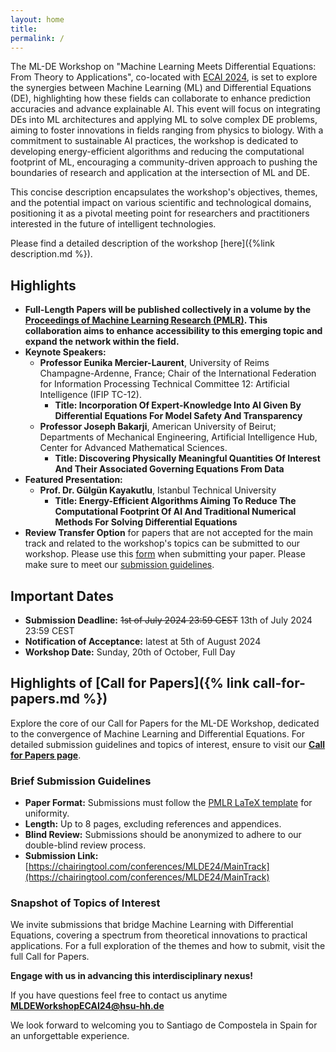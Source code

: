 ```yaml
---
layout: home
title: 
permalink: /
---
```




The ML-DE Workshop on "Machine Learning Meets Differential Equations: From Theory to Applications", co-located with [ECAI 2024](https://www.ecai2024.eu/), is set to explore the synergies between Machine Learning (ML) and Differential Equations (DE), highlighting how these fields can collaborate to enhance prediction accuracies and advance explainable AI. This event will focus on integrating DEs into ML architectures and applying ML to solve complex DE problems, aiming to foster innovations in fields ranging from physics to biology. With a commitment to sustainable AI practices, the workshop is dedicated to developing energy-efficient algorithms and reducing the computational footprint of ML, encouraging a community-driven approach to pushing the boundaries of research and application at the intersection of ML and DE.

This concise description encapsulates the workshop's objectives, themes, and the potential impact on various scientific and technological domains, positioning it as a pivotal meeting point for researchers and practitioners interested in the future of intelligent technologies.

Please find a detailed description of the workshop [here]({%link description.md %}).

## Highlights

- **Full-Length Papers will be published collectively in a volume by the [Proceedings of Machine Learning Research (PMLR)](http://proceedings.mlr.press/). This collaboration aims to enhance accessibility to this emerging topic and expand the network within the field.**
- **Keynote Speakers:**
  - **Professor Eunika Mercier-Laurent**, University of Reims Champagne-Ardenne, France; Chair of the International Federation for Information Processing Technical Committee 12: Artificial Intelligence (IFIP TC-12).
    - **Title: Incorporation Of Expert-Knowledge Into AI Given By Differential Equations For Model Safety And Transparency**
  - **Professor Joseph Bakarji**, American University of Beirut; Departments of Mechanical Engineering, Artificial Intelligence Hub, Center for Advanced Mathematical Sciences.
    - **Title: Discovering Physically Meaningful Quantities Of Interest And Their Associated Governing Equations From Data**
- **Featured Presentation:**
  - **Prof. Dr. Gülgün Kayakutlu**, Istanbul Technical University
    - **Title: Energy-Efficient Algorithms Aiming To Reduce The Computational Footprint Of AI And Traditional Numerical Methods For Solving Differential Equations**
- **Review Transfer Option** for papers that are not accepted for the main track and related to the workshop's topics can be submitted to our workshop. Please use this [form](https://forms.gle/QPav5rHVMCuSMhFZ9) when submitting your paper. Please make sure to meet our [submission guidelines](/call-for-papers/).

## Important Dates

- **Submission Deadline:** ~~1st of July 2024 23:59 CEST~~ 13th of July 2024 23:59 CEST
- **Notification of Acceptance:** latest at 5th of August 2024
- **Workshop Date:** Sunday, 20th of October, Full Day


## Highlights of [Call for Papers]({% link call-for-papers.md %})

Explore the core of our Call for Papers for the ML-DE Workshop, dedicated to the convergence of Machine Learning and Differential Equations. For detailed submission guidelines and topics of interest, ensure to visit our **[Call for Papers page](/call-for-papers/)**.


### Brief Submission Guidelines

- **Paper Format:** Submissions must follow the [PMLR LaTeX template](https://ctan.org/tex-archive/macros/latex/contrib/jmlr) for uniformity.
- **Length:** Up to 8 pages, excluding references and appendices.
- **Blind Review:** Submissions should be anonymized to adhere to our double-blind review process.
- **Submission Link:** [https://chairingtool.com/conferences/MLDE24/MainTrack](https://chairingtool.com/conferences/MLDE24/MainTrack)

### Snapshot of Topics of Interest

We invite submissions that bridge Machine Learning with Differential Equations, covering a spectrum from theoretical innovations to practical applications. For a full exploration of the themes and how to submit, visit the full Call for Papers.

**Engage with us in advancing this interdisciplinary nexus!**



<p>If you have questions feel free to contact us anytime <strong><a href="mailto:MLDEWorkshopECAI24@hsu-hh.de">MLDEWorkshopECAI24@hsu-hh.de</a></strong></p>


We look forward to welcoming you to Santiago de Compostela in Spain for an unforgettable experience.
